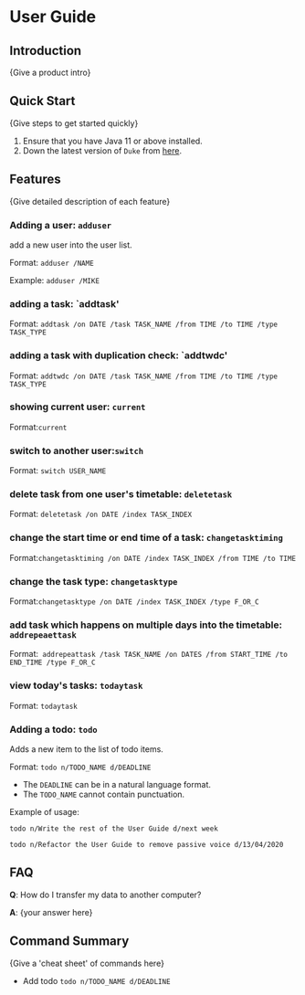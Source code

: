 # User Guide

## Introduction

{Give a product intro}

## Quick Start

{Give steps to get started quickly}

1. Ensure that you have Java 11 or above installed.
2. Down the latest version of `Duke` from [here](http://link.to/duke).

## Features 

{Give detailed description of each feature}

### Adding a user: `adduser`

add a new user into the user list.

Format: `adduser /NAME`

Example: `adduser /MIKE`

### adding a task: `addtask'

Format: `addtask /on DATE /task TASK_NAME /from TIME /to TIME /type TASK_TYPE`

### adding a task with duplication check: `addtwdc'

Format: `addtwdc /on DATE /task TASK_NAME /from TIME /to TIME /type TASK_TYPE`

### showing current user: `current`

Format:`current`

### switch to another user:`switch`

Format: `switch USER_NAME`

### delete task from one user's timetable: `deletetask`

Format: `deletetask /on DATE /index TASK_INDEX`

### change the start time or end time of a task: `changetasktiming`

Format:`changetasktiming /on DATE /index TASK_INDEX /from TIME /to TIME`

### change the task type: `changetasktype`

Format:`changetasktype /on DATE /index TASK_INDEX /type F_OR_C`

### add task which happens on multiple days into the timetable: `addrepeaettask`

Format:` addrepeattask /task TASK_NAME /on DATES /from START_TIME /to END_TIME /type F_OR_C`

### view today's tasks: `todaytask`

Format: `todaytask`

### Adding a todo: `todo`
Adds a new item to the list of todo items.

Format: `todo n/TODO_NAME d/DEADLINE`

* The `DEADLINE` can be in a natural language format.
* The `TODO_NAME` cannot contain punctuation.  

Example of usage: 

`todo n/Write the rest of the User Guide d/next week`

`todo n/Refactor the User Guide to remove passive voice d/13/04/2020`

## FAQ

**Q**: How do I transfer my data to another computer? 

**A**: {your answer here}

## Command Summary

{Give a 'cheat sheet' of commands here}

* Add todo `todo n/TODO_NAME d/DEADLINE`
